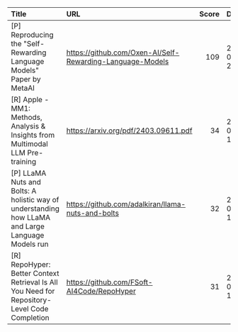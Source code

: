 | Title                                                                                             | URL                                                       |   Score | Date                |
|:--------------------------------------------------------------------------------------------------|:----------------------------------------------------------|--------:|:--------------------|
| [P] Reproducing the "Self-Rewarding Language Models" Paper by MetaAI                              | https://github.com/Oxen-AI/Self-Rewarding-Language-Models |     109 | 2024-03-15 20:42:50 |
| [R] Apple - MM1: Methods, Analysis &amp; Insights from Multimodal LLM Pre-training                | https://arxiv.org/pdf/2403.09611.pdf                      |      34 | 2024-03-16 17:29:24 |
| [P] LLaMA Nuts and Bolts: A holistic way of understanding how LLaMA and Large Language Models run | https://github.com/adalkiran/llama-nuts-and-bolts         |      32 | 2024-03-16 13:25:39 |
| [R] RepoHyper: Better Context Retrieval Is All You Need for Repository-Level Code Completion      | https://github.com/FSoft-AI4Code/RepoHyper                |      31 | 2024-03-16 10:41:53 |